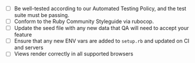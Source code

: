 - [ ] Be well-tested according to our Automated Testing Policy, and the test suite must be passing.
- [ ] Conform to the Ruby Community Styleguide via rubocop.
- [ ] Update the seed file with any new data that QA will need to accept your feature
- [ ] Ensure that any new ENV vars are added to `setup.rb` and updated on CI and servers
- [ ] Views render correctly in all supported browsers
